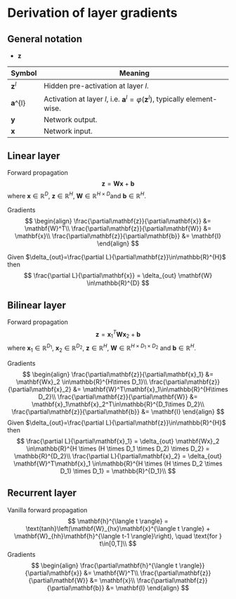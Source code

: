 # Derivation of layer gradients

## General notation

* $\mathbf{z}$ 

| Symbol           | Meaning                                                      |
| ---------------- | ------------------------------------------------------------ |
| $\mathbf{z}^{l}$ | Hidden pre-activation at layer $l$.                          |
| $\mathbf{a}$^{l} | Activation at layer $l$, i.e. $\mathbf{a}^l = \varphi(\mathbf{z}^l)​$, typically element-wise. |
| $\mathbf{y}$     | Network output.                                              |
| $\mathbf{x}$     | Network input.                                               |

## Linear layer

Forward propagation
$$
\mathbf{z} = \mathbf{Wx} + \mathbf{b}
$$
where $\mathbf{x}\in \mathbb{R}^D​$, $\mathbf{z}\in\mathbb{R}^{H}​$,  $\mathbf{W}\in\mathbb{R}^{H\times D}​$ and $\mathbf{b}\in\mathbb{R}^{H}​$.

Gradients 
$$
\begin{align}
\frac{\partial\mathbf{z}}{\partial\mathbf{x}} &= \mathbf{W}^T\\
\frac{\partial\mathbf{z}}{\partial\mathbf{W}} &= \mathbf{x}\\
\frac{\partial\mathbf{z}}{\partial\mathbf{b}} &= \mathbf{I}
\end{align}
$$

Given $\delta_{out}=\frac{\partial L}{\partial\mathbf{z}}\in\mathbb{R}^{H}$ then
$$
\frac{\partial L}{\partial\mathbf{x}} = \delta_{out} \mathbf{W} \in\mathbb{R}^{D}
$$


## Bilinear layer

Forward propagation
$$
\mathbf{z} = \mathbf{x}_1^T\mathbf{Wx}_2 + \mathbf{b}
$$
where $\mathbf{x}_1\in \mathbb{R}^{D_1}$, $\mathbf{x}_2\in \mathbb{R}^{D_2}$, $\mathbf{z}\in\mathbb{R}^{H}$,  $\mathbf{W}\in\mathbb{R}^{H \times D_1 \times D_2}$ and $\mathbf{b}\in\mathbb{R}^{H}$.

Gradients
$$
\begin{align}
\frac{\partial\mathbf{z}}{\partial\mathbf{x}_1} &= \mathbf{Wx}_2 \in\mathbb{R}^{H\times D_1}\\
\frac{\partial\mathbf{z}}{\partial\mathbf{x}_2} &= \mathbf{W}^T\mathbf{x}_1\in\mathbb{R}^{H\times D_2}\\
\frac{\partial\mathbf{z}}{\partial\mathbf{W}} &= \mathbf{x}_1\mathbf{x}_2^T\in\mathbb{R}^{D_1\times D_2}\\
\frac{\partial\mathbf{z}}{\partial\mathbf{b}} &= \mathbf{I}
\end{align}
$$
Given $\delta_{out}=\frac{\partial L}{\partial\mathbf{z}}\in\mathbb{R}^{H}$ then
$$
\frac{\partial L}{\partial\mathbf{x}_1} = \delta_{out} \mathbf{Wx}_2 \in\mathbb{R}^{H \times (H \times D_1 \times D_2) \times D_2} = \mathbb{R}^{D_2}\\
\frac{\partial L}{\partial\mathbf{x}_2} = \delta_{out} \mathbf{W}^T\mathbf{x}_1 \in\mathbb{R}^{H \times (H \times D_2 \times D_1) \times D_1} = \mathbb{R}^{D_1}\\
$$

## Recurrent layer

Vanilla forward propagation
$$
\mathbf{h}^{\langle t \rangle} = \text{tanh}\left(\mathbf{W}_{hx}\mathbf{x}^{\langle t \rangle} + \mathbf{W}_{hh}\mathbf{h}^{\langle t-1 \rangle}\right), \quad \text{for } t\in[0,T]\\
$$
Gradients
$$
\begin{align}
\frac{\partial\mathbf{h}^{\langle t \rangle}}{\partial\mathbf{x}} &= \mathbf{W}^T\\
\frac{\partial\mathbf{z}}{\partial\mathbf{W}} &= \mathbf{x}\\
\frac{\partial\mathbf{z}}{\partial\mathbf{b}} &= \mathbf{I}
\end{align}
$$
